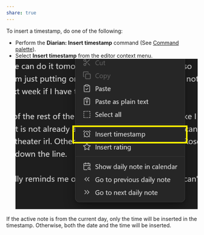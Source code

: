 ```yaml
---
share: true
---
```

To insert a timestamp, do one of the following:
- Perform the **Diarian: Insert timestamp** command (See [Command palette](https://help.obsidian.md/Plugins/Command+palette)).
- Select **Insert timestamp** from the editor context menu.
    ![timestamp-context-menu](../../README/Attachments/timestamp-context-menu.png)

If the active note is from the current day, only the time will be inserted in the timestamp. Otherwise, both the date and the time will be inserted.
